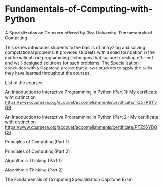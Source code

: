 # Fundamentals-of-Computing-with-Python
A Specialization on Coursera offered by Rice University: Fundamentals of Computing. 

This series introduces students to the basics of analyzing and solving computational problems. It provides students with a solid foundation in the mathematical and programming techniques that support creating efficient and well-designed solutions for such problems. The Specialization concludes with a Capstone project that allows students to apply the skills they have learned throughout the courses.

List of the courses:

An Introduction to Interactive Programming in Python (Part 1): 
My certificate wiht distinction: https://www.coursera.org/account/accomplishments/certificate/TQ5YR8T3G9 

An Introduction to Interactive Programming in Python (Part 2):
My certificate with distinction: https://www.coursera.org/account/accomplishments/certificate/PTZS6YBQC6

Principles of Computing (Part 1)

Principles of Computing (Part 2)

Algorithmic Thinking (Part 1)

Algorithmic Thinking (Part 2)

The Fundamentals of Computing Specialization Capstone Exam
